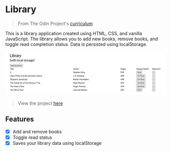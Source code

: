 # Library

> From The Odin Project's [curriculum](https://www.theodinproject.com/courses/javascript/lessons/library)

This is a library application created using HTML, CSS, and vanilla JavaScript. The library allows you to add new books, remove books, and toggle read completion status. Data is persisted using localStorage.

[![Javascript Library Project Screenshot](/library.png)](https://jessicaawhy.github.io/library/)

> View the project [here](https://jessicaawhy.github.io/library/)

## Features

- [x] Add and remove books
- [x] Toggle read status
- [x] Saves your library data using localStorage

